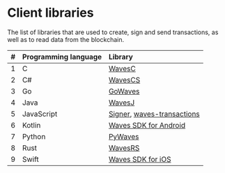 # Client libraries

The list of libraries that are used to create, sign and send transactions, as well as to read data from the blockchain.

| # | Programming language | Library |
| :--- | :--- | :--- |
| 1 | C | [WavesC](/en/building-apps/waves-api-and-sdk/client-libraries/waves-c.md) |
| 2 | C# | [WavesCS](/en/building-apps/waves-api-and-sdk/client-libraries/wavescs.md) |
| 3 | Go | [GoWaves](/en/building-apps/waves-api-and-sdk/client-libraries/gowaves.md) |
| 4 | Java | [WavesJ](/en/building-apps/waves-api-and-sdk/client-libraries/wavesj.md) |
| 5 | JavaScript | [Signer](/en/building-apps/waves-api-and-sdk/client-libraries/signer.md), [waves-transactions](/en/building-apps/waves-api-and-sdk/client-libraries/waves-transactions.md) |
| 6 | Kotlin | [Waves SDK for Android](https://github.com/wavesplatform/WavesSDK-android) |
| 7 | Python | [PyWaves](/en/building-apps/waves-api-and-sdk/client-libraries/pywaves.md) |
| 8 | Rust | [WavesRS](/en/building-apps/waves-api-and-sdk/client-libraries/wavesrs.md) |
| 9 | Swift | [Waves SDK for iOS](https://github.com/wavesplatform/WavesSDK-iOS) |
